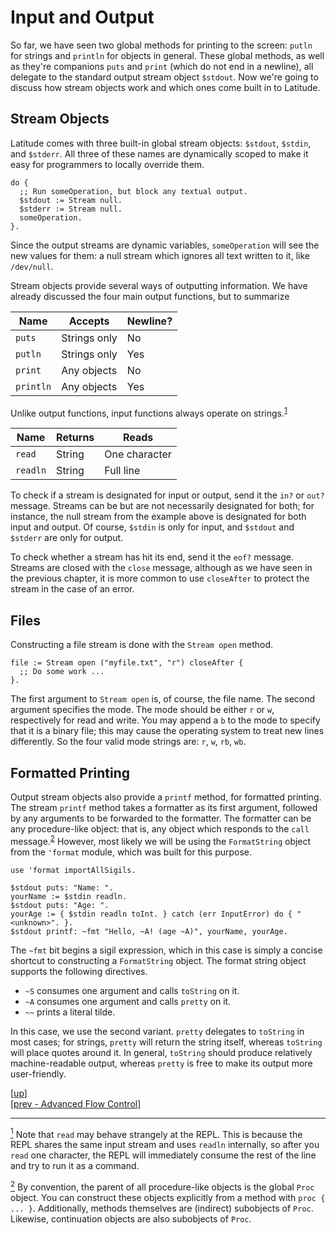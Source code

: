 
# Input and Output

So far, we have seen two global methods for printing to the screen:
`putln` for strings and `println` for objects in general. These global
methods, as well as they're companions `puts` and `print` (which do
not end in a newline), all delegate to the standard output stream
object `$stdout`. Now we're going to discuss how stream objects work
and which ones come built in to Latitude.

## Stream Objects

Latitude comes with three built-in global stream objects: `$stdout`,
`$stdin`, and `$stderr`. All three of these names are dynamically
scoped to make it easy for programmers to locally override them.

    do {
      ;; Run someOperation, but block any textual output.
      $stdout := Stream null.
      $stderr := Stream null.
      someOperation.
    }.

Since the output streams are dynamic variables, `someOperation` will
see the new values for them: a null stream which ignores all text
written to it, like `/dev/null`.

Stream objects provide several ways of outputting information. We have
already discussed the four main output functions, but to summarize

| Name      | Accepts      | Newline? |
|-----------|--------------| -------- |
| `puts`    | Strings only | No       |
| `putln`   | Strings only | Yes      |
| `print`   | Any objects  | No       |
| `println` | Any objects  | Yes      |

Unlike output functions, input functions always operate on
strings.<sup><a name="footnote-01a"
href="#user-content-footnote-01f">1</a></sup>

| Name      | Returns | Reads         |
|-----------|---------| ------------- |
| `read`    | String  | One character |
| `readln`  | String  | Full line     |

To check if a stream is designated for input or output, send it the
`in?` or `out?` message. Streams can be but are not necessarily
designated for both; for instance, the null stream from the example
above is designated for both input and output. Of course, `$stdin` is
only for input, and `$stdout` and `$stderr` are only for output.

To check whether a stream has hit its end, send it the `eof?` message.
Streams are closed with the `close` message, although as we have seen
in the previous chapter, it is more common to use `closeAfter` to
protect the stream in the case of an error.

## Files

Constructing a file stream is done with the `Stream open` method.

    file := Stream open ("myfile.txt", "r") closeAfter {
      ;; Do some work ...
    }.

The first argument to `Stream open` is, of course, the file name. The
second argument specifies the mode. The mode should be either `r` or
`w`, respectively for read and write. You may append a `b` to the mode
to specify that it is a binary file; this may cause the operating
system to treat new lines differently. So the four valid mode strings
are: `r`, `w`, `rb`, `wb`.

## Formatted Printing

Output stream objects also provide a `printf` method, for formatted
printing. The stream `printf` method takes a formatter as its first
argument, followed by any arguments to be forwarded to the formatter.
The formatter can be any procedure-like object: that is, any object
which responds to the `call` message.<sup><a name="footnote-02a"
href="#user-content-footnote-02f">2</a></sup> However, most likely we
will be using the `FormatString` object from the `'format` module,
which was built for this purpose.

    use 'format importAllSigils.

    $stdout puts: "Name: ".
    yourName := $stdin readln.
    $stdout puts: "Age: ".
    yourAge := { $stdin readln toInt. } catch (err InputError) do { "<unknown>". }.
    $stdout printf: ~fmt "Hello, ~A! (age ~A)", yourName, yourAge.

The `~fmt` bit begins a sigil expression, which in this case is simply
a concise shortcut to constructing a `FormatString` object. The format
string object supports the following directives.

 * `~S` consumes one argument and calls `toString` on it.
 * `~A` consumes one argument and calls `pretty` on it.
 * `~~` prints a literal tilde.

In this case, we use the second variant. `pretty` delegates to
`toString` in most cases; for strings, `pretty` will return the string
itself, whereas `toString` will place quotes around it. In general,
`toString` should produce relatively machine-readable output, whereas
`pretty` is free to make its output more user-friendly.

[[up](.)]
<br/>[[prev - Advanced Flow Control](cont.md)]

<hr/>

<a name="footnote-01f"
href="#user-content-footnote-01a"><sup>1</sup></a> Note that `read`
may behave strangely at the REPL. This is because the REPL shares the
same input stream and uses `readln` internally, so after you `read`
one character, the REPL will immediately consume the rest of the line
and try to run it as a command.

<a name="footnote-02f"
href="#user-content-footnote-02a"><sup>2</sup></a> By convention, the
parent of all procedure-like objects is the global `Proc` object. You
can construct these objects explicitly from a method with `proc { ...
}`. Additionally, methods themselves are (indirect) subobjects of
`Proc`. Likewise, continuation objects are also subobjects of `Proc`.
